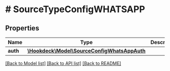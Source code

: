 # # SourceTypeConfigWHATSAPP

## Properties

Name | Type | Description | Notes
------------ | ------------- | ------------- | -------------
**auth** | [**\Hookdeck\Model\SourceConfigWhatsAppAuth**](SourceConfigWhatsAppAuth.md) |  | [optional]

[[Back to Model list]](../../README.md#models) [[Back to API list]](../../README.md#endpoints) [[Back to README]](../../README.md)
